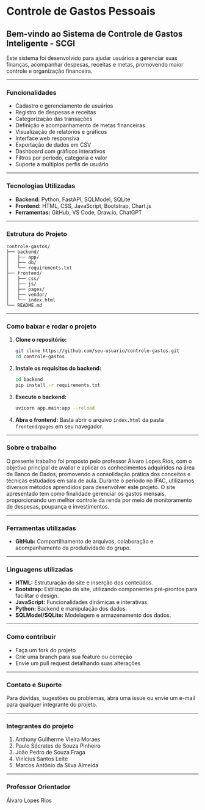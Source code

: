 # Controle de Gastos Pessoais

## Bem-vindo ao Sistema de Controle de Gastos Inteligente - SCGI

Este sistema foi desenvolvido para ajudar usuários a gerenciar suas finanças, acompanhar despesas, receitas e metas, promovendo maior controle e organização financeira.

---

### Funcionalidades

- Cadastro e gerenciamento de usuários
- Registro de despesas e receitas
- Categorização das transações
- Definição e acompanhamento de metas financeiras
- Visualização de relatórios e gráficos
- Interface web responsiva
- Exportação de dados em CSV
- Dashboard com gráficos interativos
- Filtros por período, categoria e valor
- Suporte a múltiplos perfis de usuário

---

### Tecnologias Utilizadas

- **Backend:** Python, FastAPI, SQLModel, SQLite
- **Frontend:** HTML, CSS, JavaScript, Bootstrap, Chart.js
- **Ferramentas:** GitHub, VS Code, Draw.io, ChatGPT

---

### Estrutura do Projeto

```
controle-gastos/
├── backend/
│   ├── app/
│   ├── db/
│   └── requirements.txt
├── frontend/
│   ├── css/
│   ├── js/
│   ├── pages/
│   ├── vendor/
│   └── index.html
└── README.md
```

---

### Como baixar e rodar o projeto

1. **Clone o repositório:**
   ```sh
   git clone https://github.com/seu-usuario/controle-gastos.git
   cd controle-gastos
   ```

2. **Instale os requisitos do backend:**
   ```sh
   cd backend
   pip install -r requirements.txt
   ```

3. **Execute o backend:**
   ```sh
   uvicorn app.main:app --reload
   ```

4. **Abra o frontend:**
   Basta abrir o arquivo `index.html` da pasta `frontend/pages` em seu navegador.

---

### Sobre o trabalho

O presente trabalho foi proposto pelo professor Álvaro Lopes Rios, com o objetivo principal de avaliar e aplicar os conhecimentos adquiridos na área de Banco de Dados, promovendo a consolidação prática dos conceitos e técnicas estudados em sala de aula. Durante o período no IFAC, utilizamos diversos métodos aprendidos para desenvolver este projeto. O site apresentado tem como finalidade gerenciar os gastos mensais, proporcionando um melhor controle da renda por meio de monitoramento de despesas, poupança e investimentos.

---

### Ferramentas utilizadas

- **GitHub:** Compartilhamento de arquivos, colaboração e acompanhamento da produtividade do grupo.

---

### Linguagens utilizadas

- **HTML:** Estruturação do site e inserção dos conteúdos.
- **Bootstrap:** Estilização do site, utilizando componentes pré-prontos para facilitar o design.
- **JavaScript:** Funcionalidades dinâmicas e interativas.
- **Python:** Backend e manipulação dos dados.
- **SQLModel/SQLite:** Modelagem e armazenamento dos dados.

---

### Como contribuir

- Faça um fork do projeto
- Crie uma branch para sua feature ou correção
- Envie um pull request detalhando suas alterações

---

### Contato e Suporte

Para dúvidas, sugestões ou problemas, abra uma issue ou envie um e-mail para qualquer integrante do projeto.

---

### Integrantes do projeto

1. Anthony Guilherme Vieira Moraes
2. Paulo Sócrates de Souza Pinheiro
3. João Pedro de Souza Fraga
4. Vinícius Santos Leite
5. Marcos Antônio da Silva Almeida

---

### Professor Orientador

Álvaro Lopes Rios

